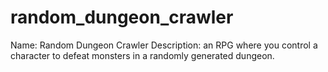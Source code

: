 # random_dungeon_crawler
Name: Random Dungeon Crawler
Description: an RPG where you control a character to defeat monsters in a randomly generated dungeon.
